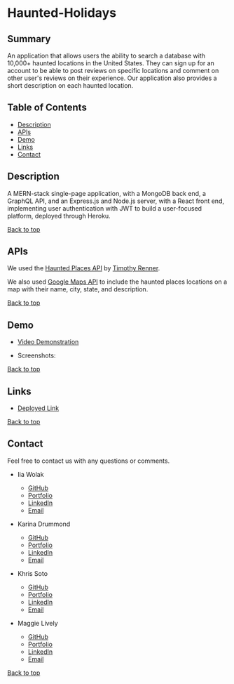 # Haunted-Holidays

## Summary 

An application that allows users the ability to search a database with 10,000+ haunted locations in the United States. They can sign up for an account to be able to post reviews on specific locations and comment on other user's reviews on their experience. Our application also provides a short description on each haunted location.

## Table of Contents 
- [Description](#description)
- [APIs](#apis)
- [Demo](#demo)
- [Links](#links)
- [Contact](#contact)

## Description

A MERN-stack single-page application, with a MongoDB back end, a GraphQL API, and an Express.js and Node.js server, with a React front end, implementing user authentication with JWT to build a user-focused platform, deployed through Heroku.

[Back to top](#haunted-holidays)

## APIs

We used the [Haunted Places API](https://data.world/timothyrenner/haunted-places) by [Timothy Renner](https://data.world/timothyrenner).

We also used [Google Maps API](https://mapsplatform.google.com/) to include the haunted places locations on a map with their name, city, state, and description.

[Back to top](#haunted-holidays)

## Demo

- [Video Demonstration]()

- Screenshots:

[Back to top](#haunted-holidays)

## Links

- [Deployed Link]()

[Back to top](#haunted-holidays)

## Contact

Feel free to contact us with any questions or comments.

- Iia Wolak
    - [GitHub](https://github.com/wolaki96)
    - [Portfolio](https://wolaki96.github.io/Iia_Wolak_React_Portfolio/)
    - [LinkedIn](https://www.linkedin.com/in/iia-wolak-466b63252/)
    - [Email](mailto:wolaki96@gmail.com)

- Karina Drummond
    - [GitHub](https://github.com/kdrummond528)
    - [Portfolio](https://kdrummond528.github.io/React_Portfolio/)
    - [LinkedIn](https://www.linkedin.com/in/karinadrummond/)
    - [Email](mailto:k.drummond528@gmail.com)

- Khris Soto
    - [GitHub](https://github.com/ksoto18)
    - [Portfolio](https://ksoto18.github.io/Portfolio-React/)
    - [LinkedIn](https://www.linkedin.com/in/khristel-soto-9468a6259/)
    - [Email](mailto:khris.soto@live.com)

- Maggie Lively
    - [GitHub](https://github.com/mmllively)
    - [Portfolio](https://mmllively.github.io/portfolio_react/)
    - [LinkedIn](https://www.linkedin.com/in/maggie-lively-359893120/)
    - [Email](mailto:maggie.lively@gmail.com)

[Back to top](#haunted-holidays)

